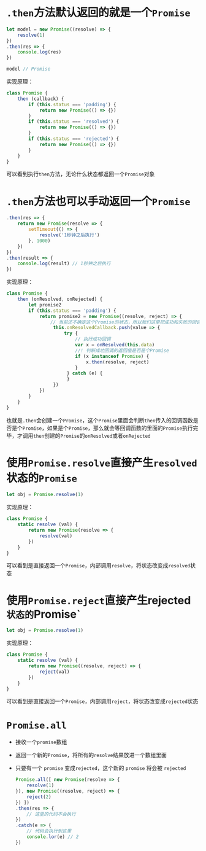# `.then`方法默认返回的就是一个`Promise`

```javascript
let model = new Promise((resolve) => {
    resolve(1)
})
.then(res => {
    console.log(res)
})

model // Promise
```

实现原理：

```javascript
class Promise {
    then (callback) {
        if (this.status === 'padding') {
            return new Promise(() => {})
        }
        if (this.status === 'resolved') {
            return new Promise(() => {})
        }
        if (this.status === 'rejected') {
            return new Promise(() => {})
        }
    }
}
```

可以看到执行`then`方法，无论什么状态都返回一个`Promise`对象

# `.then`方法也可以手动返回一个`Promise`

```javascript
.then(res => {
    return new Promise(resolve => {
        setTimeout(() => {
            resolve('1秒钟之后执行')
        }, 1000)
    })
})
.then(result => {
    console.log(result) // 1秒钟之后执行
})
```

实现原理：

```javascript
class Promise {
    then (onResolved, onRejected) {
        let promise2
        if (this.status === 'padding') {
            return promise2 = new Promise((resolve, reject) => {
                // 当前还不确定这个Promise的状态，所以我们这里把成功和失败的回调都放到相应的回调队列里面，即使都放进去，最终也只会执行一个，因为Promise的状态最终要么是resolved，要么就是rejected
                 this.onResolvedCallback.push(value => {
                     try {
                         // 执行成功回调
                         var x = onResolved(this.data)
                         //! 判断成功回调的返回值是否是个Promise
                         if (x instanceof Promise) {
                             x.then(resolve, reject)
                         }
                      } catch (e) {
                      }
                 })
            })
        }
    }
}
```

也就是`.then`会创建一个`Promise`，这个`Promise`里面会判断`then`传入的回调函数是否是个`Promise`，如果是个`Promise`，那么就会等回调函数的里面的`Promise`执行完毕，才调用`then`创建的`Promise`的`onResolved`或者`onRejected`

# 使用`Promise.resolve`直接产生`resolved`状态的`Promise`

```javascript
let obj = Promise.resolve(1)
```

实现原理：

```javascript
class Promise {
    static resolve (val) {
        return new Promise(resolve => {
            resolve(val)
        })        
    }
}
```

可以看到是直接返回一个`Promise`，内部调用`resolve`，将状态改变成`resolved`状态

# 使用`Promise.reject`直接产生rejected`状态的`Promise`

```javascript
let obj = Promise.resolve(1)
```

实现原理：

```javascript
class Promise {
    static resolve (val) {
        return new Promise((resolve, reject) => {
            reject(val)
        })        
    }
}
```

可以看到是直接返回一个`Promise`，内部调用`reject`，将状态改变成`rejected`状态

# `Promise.all`

-   接收一个`promise`数组
    
-   返回一个新的`Promise`，将所有的`resolve`结果放进一个数组里面
    
-   只要有一个 `promise` 变成`rejected`，这个新的 `promise` 将会被 `rejected`
    
    ```javascript
    Promise.all([ new Promise(resolve => {
        resolve(1)
    }), new Promise((resolve, reject) => {
        reject(2)
    }) ])
    .then(res => {
        // 这里的代码不会执行
    })
    .catch(e => {
        // 代码会执行到这里
        console.lor(e) // 2
    })
    ```